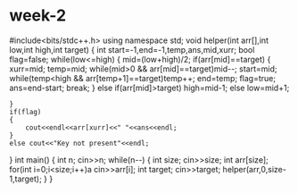 # week-2
#include<bits/stdc++.h>
using namespace std;
void helper(int arr[],int low,int high,int target)
{
    int start=-1,end=-1,temp,ans,mid,xurr;
    bool flag=false;
    while(low<=high)
    {
         mid=(low+high)/2;
        if(arr[mid]==target)
        {
            xurr=mid;
            temp=mid;
            while(mid>0 && arr[mid]==target)mid--;
            start=mid;
            while(temp<high && arr[temp+1]==target)temp++;
            end=temp;
            flag=true;
            ans=end-start;
            break;
        }
        else if(arr[mid]>target) high=mid-1;
        else low=mid+1;

    }
    if(flag)
    {
        cout<<endl<<arr[xurr]<<" "<<ans<<endl;
    }
    else cout<<"Key not present"<<endl;

}
int main()
{
 int n;
 cin>>n;
 while(n--)
 {
     int size;
     cin>>size;
    int arr[size];
    for(int i=0;i<size;i++)a
    cin>>arr[i];
    int target;
    cin>>target;
    helper(arr,0,size-1,target);
 }
}
